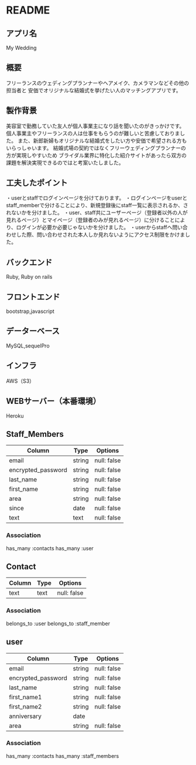 # README

## アプリ名
My Wedding

## 概要
フリーランスのウェディングプランナーやヘアメイク、カメラマンなどその他の担当者と
安価でオリジナルな結婚式を挙げたい人のマッチングアプリです。

## 製作背景
美容室で勤務していた友人が個人事業主になり話を聞いたのがきっかけです。
個人事業主やフリーランスの人は仕事をもらうのが難しいと苦慮しておりました。
また、新郎新婦もオリジナルな結婚式をしたい方や安価で希望される方もいらっしゃいます。
結婚式場の契約ではなくフリーウェディングプランナーの方が実現しやすいため
ブライダル業界に特化した紹介サイトがあったら双方の課題を解決実現できるのではと考案いたしました。

## 工夫したポイント
・userとstaffでログインページを分けております。
・ログインページをuserとstaff_memberで分けることにより、新規登録後にstaff一覧に表示されるか、されないかを分けました。
・user、staff共にユーザーページ（登録者以外の人が見れるページ）とマイページ（登録者のみが見れるページ）に分けることにより、ログインが必要か必要じゃないかを分けました。
・userからstaffへ問い合わせした際、問い合わせされた本人しか見れないようにアクセス制限をかけました。



## バックエンド
Ruby, Ruby on rails

## フロントエンド
bootstrap,javascript

## データーベース
MySQL,sequelPro

## インフラ
AWS（S3）

## WEBサーバー（本番環境）
Heroku



## Staff_Members
| Column             | Type   | Options     | 
| ------------------ | ------ | ----------- | 
| email              | string | null: false | 
| encrypted_password | string | null: false | 
| last_name          | string | null: false | 
| first_name         | string | null: false | 
| area               | string | null: false | 
| since              | date   | null: false | 
| text               | text   | null: false | 

### Association
  has_many :contacts
  has_many :user

## Contact

| Column | Type | Options     | 
| ------ | ---- | ----------- | 
| text   | text | null: false | 

### Association
  belongs_to :user
  belongs_to :staff_member

## user
| Column             | Type    | Options     | 
| ------------------ | ------- | ----------- | 
| email              | string  | null: false | 
| encrypted_password | string  | null: false | 
| last_name          | string  | null: false | 
| first_name1        | string  | null: false | 
| first_name2        | string  | null: false | 
| anniversary        | date    |             | 
| area               | string  | null: false | 

### Association
  has_many :contacts
  has_many :staff_members
